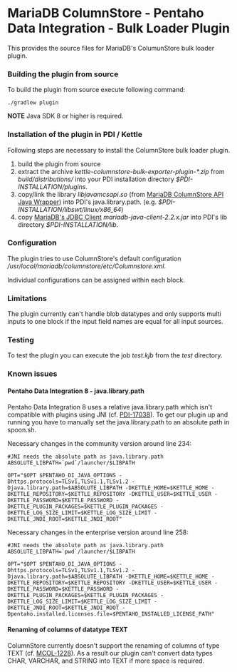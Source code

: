# MariaDB ColumnStore - Pentaho Data Integration - Bulk Loader Plugin
This provides the source files for MariaDB's ColumunStore bulk loader plugin.

### Building the plugin from source
To build the plugin from source execute following command:
```shell
./gradlew plugin
```
**NOTE** Java SDK 8 or higher is required.

### Installation of the plugin in PDI / Kettle
Following steps are necessary to install the ColumnStore bulk loader plugin.
1. build the plugin from source
2. extract the archive _kettle-columnstore-bulk-exporter-plugin-*.zip_ from _build/distributions/_ into your PDI installation directory _$PDI-INSTALLATION/plugins_.
3. copy/link the library _libjavamcsapi.so_ (from [MariaDB ColumnStore API Java Wrapper](../java/)) into PDI's java.library.path. (e.g. *$PDI-INSTALLATION/libswt/linux/x86_64*)
4. copy [MariaDB's JDBC Client](https://mariadb.com/downloads/mariadb-ax/connector) _mariadb-java-client-2.2.x.jar_ into PDI's lib directory _$PDI-INSTALLATION/lib_.

### Configuration
The plugin tries to use ColumnStore's default configuration _/usr/local/mariadb/columnstore/etc/Columnstore.xml_.

Individual configurations can be assigned within each block.

### Limitations
The plugin currently can't handle blob datatypes and only supports multi inputs to one block if the input field names are equal for all input sources.

### Testing
To test the plugin you can execute the job _test.kjb_ from the _test_ directory.

### Known issues
#### Pentaho Data Integration 8 - java.library.path
Pentaho Data Integration 8 uses a relative java.library.path which isn't compatible with plugins using JNI (cf. [PDI-17038](https://jira.pentaho.com/browse/PDI-17038)). To get our plugin up and running you have to manually set the java.library.path to an absolute path in spoon.sh.

Necessary changes in the community version around line 234:
```shell
#JNI needs the absolute path as java.library.path
ABSOLUTE_LIBPATH=`pwd`/launcher/$LIBPATH

OPT="$OPT $PENTAHO_DI_JAVA_OPTIONS -Dhttps.protocols=TLSv1,TLSv1.1,TLSv1.2 -Djava.library.path=$ABSOLUTE_LIBPATH -DKETTLE_HOME=$KETTLE_HOME -DKETTLE_REPOSITORY=$KETTLE_REPOSITORY -DKETTLE_USER=$KETTLE_USER -DKETTLE_PASSWORD=$KETTLE_PASSWORD -DKETTLE_PLUGIN_PACKAGES=$KETTLE_PLUGIN_PACKAGES -DKETTLE_LOG_SIZE_LIMIT=$KETTLE_LOG_SIZE_LIMIT -DKETTLE_JNDI_ROOT=$KETTLE_JNDI_ROOT"
```

Necessary changes in the enterprise version around line 258:
```shell
#JNI needs the absolute path as java.library.path
ABSOLUTE_LIBPATH=`pwd`/launcher/$LIBPATH

OPT="$OPT $PENTAHO_DI_JAVA_OPTIONS -Dhttps.protocols=TLSv1,TLSv1.1,TLSv1.2 -Djava.library.path=$ABSOLUTE_LIBPATH -DKETTLE_HOME=$KETTLE_HOME -DKETTLE_REPOSITORY=$KETTLE_REPOSITORY -DKETTLE_USER=$KETTLE_USER -DKETTLE_PASSWORD=$KETTLE_PASSWORD -DKETTLE_PLUGIN_PACKAGES=$KETTLE_PLUGIN_PACKAGES -DKETTLE_LOG_SIZE_LIMIT=$KETTLE_LOG_SIZE_LIMIT -DKETTLE_JNDI_ROOT=$KETTLE_JNDI_ROOT -Dpentaho.installed.licenses.file=$PENTAHO_INSTALLED_LICENSE_PATH"
```

#### Renaming of columns of datatype TEXT
ColumnStore currently doesn't support the renaming of columns of type TEXT (cf. [MCOL-1228](https://jira.mariadb.org/browse/MCOL-1228)). As a result our plugin can't convert data types CHAR, VARCHAR, and STRING into TEXT if more space is required.
